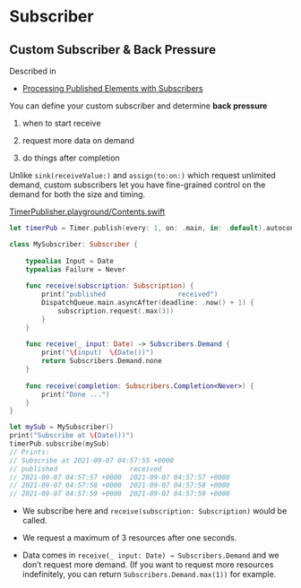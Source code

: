 # Subscriber

## Custom Subscriber & Back Pressure

Described in

-   [Processing Published Elements with
    Subscribers](https://developer.apple.com/documentation/combine/processing-published-elements-with-subscribers)

You can define your custom subscriber and determine **back pressure**

1.  when to start receive

2.  request more data on demand

3.  do things after completion

Unlike `sink(receiveValue:)` and `assign(to:on:)` which request
unlimited demand, custom subscribers let you have fine-grained control
on the demand for both the size and timing.

[TimerPublisher.playground/Contents.swift](./TimerPublisher.playground/Contents.swift)

``` swift
let timerPub = Timer.publish(every: 1, on: .main, in: .default).autoconnect()

class MySubscriber: Subscriber {
    
    typealias Input = Date
    typealias Failure = Never
    
    func receive(subscription: Subscription) {
        print("published                  received")
        DispatchQueue.main.asyncAfter(deadline: .now() + 1) { 
            subscription.request(.max(3))
        }
    }
    
    func receive(_ input: Date) -> Subscribers.Demand {
        print("\(input)  \(Date())")
        return Subscribers.Demand.none 
    }
    
    func receive(completion: Subscribers.Completion<Never>) {
        print("Done ...")
    }
}

let mySub = MySubscriber()
print("Subscribe at \(Date())")
timerPub.subscribe(mySub) 
// Prints:
// Subscribe at 2021-09-07 04:57:55 +0000
// published                  received
// 2021-09-07 04:57:57 +0000  2021-09-07 04:57:57 +0000
// 2021-09-07 04:57:58 +0000  2021-09-07 04:57:58 +0000
// 2021-09-07 04:57:59 +0000  2021-09-07 04:57:59 +0000
```

-   We subscribe here and `receive(subscription: Subscription)` would be
    called.

-   We request a maximum of 3 resources after one seconds.

-   Data comes in `receive(_ input: Date) → Subscribers.Demand` and we
    don’t request more demand. (If you want to request more resources
    indefinitely, you can return `Subscribers.Demand.max(1))` for
    example.
